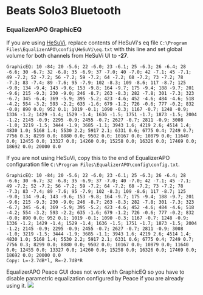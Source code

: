 # Beats Solo3 Bluetooth
### EqualizerAPO GraphicEQ
If you are using [HeSuVi](https://sourceforge.net/projects/hesuvi/), replace contents of HeSuVi's eq file `C:\Program Files\EqualizerAPO\config\HeSuVi\eq.txt` with this line and set global volume for both channels from HeSuVi UI to **-27**.
```
GraphicEQ: 10 -84; 20 -5.6; 22 -6.0; 23 -6.1; 25 -6.3; 26 -6.4; 28 -6.6; 30 -6.7; 32 -6.8; 35 -6.9; 37 -7.0; 40 -7.0; 42 -7.1; 45 -7.1; 49 -7.2; 52 -7.2; 56 -7.2; 59 -7.2; 64 -7.2; 68 -7.2; 73 -7.2; 78 -7.3; 83 -7.4; 89 -7.6; 95 -7.9; 102 -8.3; 109 -8.6; 117 -8.7; 125 -9.0; 134 -9.4; 143 -9.6; 153 -9.8; 164 -9.7; 175 -9.4; 188 -9.7; 201 -9.6; 215 -9.3; 230 -9.0; 246 -8.7; 263 -8.3; 282 -7.8; 301 -7.3; 323 -6.7; 345 -6.4; 369 -5.9; 395 -5.2; 423 -4.6; 452 -4.6; 484 -4.6; 518 -4.2; 554 -3.2; 593 -2.2; 635 -1.6; 679 -1.2; 726 -0.6; 777 -0.2; 832 -0.0; 890 0.0; 952 0.1; 1019 -0.1; 1090 -0.3; 1167 -0.7; 1248 -0.9; 1336 -1.2; 1429 -1.4; 1529 -1.4; 1636 -1.5; 1751 -1.7; 1873 -1.5; 2004 -1.2; 2145 -0.9; 2295 -0.9; 2455 -0.7; 2627 -0.7; 2811 -0.9; 3008 -1.0; 3219 -1.5; 3444 -1.9; 3685 -1.1; 3943 1.6; 4219 2.6; 4514 1.4; 4830 1.0; 5168 1.4; 5530 2.2; 5917 2.1; 6331 0.6; 6775 0.4; 7249 0.7; 7756 0.3; 8299 0.0; 8880 0.0; 9502 0.0; 10167 0.0; 10879 0.0; 11640 0.0; 12455 0.0; 13327 0.0; 14260 0.0; 15258 0.0; 16326 0.0; 17469 0.0; 18692 0.0; 20000 0.0
```
If you are not using HeSuVi, copy this to the end of EqualizerAPO configuration file `C:\Program Files\EqualizerAPO\config\config.txt`.
```
GraphicEQ: 10 -84; 20 -5.6; 22 -6.0; 23 -6.1; 25 -6.3; 26 -6.4; 28 -6.6; 30 -6.7; 32 -6.8; 35 -6.9; 37 -7.0; 40 -7.0; 42 -7.1; 45 -7.1; 49 -7.2; 52 -7.2; 56 -7.2; 59 -7.2; 64 -7.2; 68 -7.2; 73 -7.2; 78 -7.3; 83 -7.4; 89 -7.6; 95 -7.9; 102 -8.3; 109 -8.6; 117 -8.7; 125 -9.0; 134 -9.4; 143 -9.6; 153 -9.8; 164 -9.7; 175 -9.4; 188 -9.7; 201 -9.6; 215 -9.3; 230 -9.0; 246 -8.7; 263 -8.3; 282 -7.8; 301 -7.3; 323 -6.7; 345 -6.4; 369 -5.9; 395 -5.2; 423 -4.6; 452 -4.6; 484 -4.6; 518 -4.2; 554 -3.2; 593 -2.2; 635 -1.6; 679 -1.2; 726 -0.6; 777 -0.2; 832 -0.0; 890 0.0; 952 0.1; 1019 -0.1; 1090 -0.3; 1167 -0.7; 1248 -0.9; 1336 -1.2; 1429 -1.4; 1529 -1.4; 1636 -1.5; 1751 -1.7; 1873 -1.5; 2004 -1.2; 2145 -0.9; 2295 -0.9; 2455 -0.7; 2627 -0.7; 2811 -0.9; 3008 -1.0; 3219 -1.5; 3444 -1.9; 3685 -1.1; 3943 1.6; 4219 2.6; 4514 1.4; 4830 1.0; 5168 1.4; 5530 2.2; 5917 2.1; 6331 0.6; 6775 0.4; 7249 0.7; 7756 0.3; 8299 0.0; 8880 0.0; 9502 0.0; 10167 0.0; 10879 0.0; 11640 0.0; 12455 0.0; 13327 0.0; 14260 0.0; 15258 0.0; 16326 0.0; 17469 0.0; 18692 0.0; 20000 0.0
Copy: L=-2.7dB*l, R=-2.7dB*R
```
EqualizerAPO Peace GUI does not work with GraphicEQ so you have to disable parametric equalization configured by Peace if you are already using it.
![](https://raw.githubusercontent.com/jaakkopasanen/AutoEq/master/results/Innerfidelity%202017/innerfidelity/onear/Beats%20Solo3%20Bluetooth/Beats%20Solo3%20Bluetooth.png)
